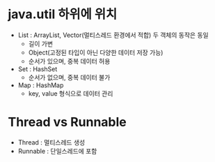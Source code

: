 # java.util 하위에 위치
- List : ArrayList, Vector(멀티스레드 환경에서 적합) 두 객체의 동작은 동일
  - 길이 가변
  - Object(고정된 타입이 아닌 다양한 데이터 저장 가능)
  - 순서가 있으며, 중복 데이터 허용
- Set : HashSet
  - 순서가 없으며, 중복 데이터 불가
- Map : HashMap
  - key, value 형식으로 데이터 관리

# Thread vs Runnable
- Thread : 멀티스레드 생성
- Runnable : 단일스레드에 포함
